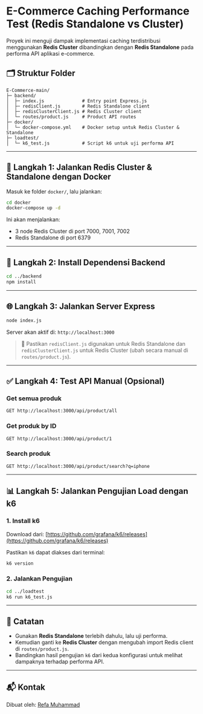 # E-Commerce Caching Performance Test (Redis Standalone vs Cluster)

Proyek ini menguji dampak implementasi caching terdistribusi menggunakan **Redis Cluster** dibandingkan dengan **Redis Standalone** pada performa API aplikasi e-commerce.

## 🗂️ Struktur Folder

```
E-Commerce-main/
├─ backend/
│  ├─ index.js              # Entry point Express.js
│  ├─ redisClient.js        # Redis Standalone client
│  ├─ redisClusterClient.js # Redis Cluster client
│  └─ routes/product.js     # Product API routes
├─ docker/
│  └─ docker-compose.yml    # Docker setup untuk Redis Cluster & Standalone
├─ loadtest/
│  └─ k6_test.js            # Script k6 untuk uji performa API
```

---

## 🐳 Langkah 1: Jalankan Redis Cluster & Standalone dengan Docker

Masuk ke folder `docker/`, lalu jalankan:

```bash
cd docker
docker-compose up -d
```

Ini akan menjalankan:
- 3 node Redis Cluster di port 7000, 7001, 7002
- Redis Standalone di port 6379

---

## 🚀 Langkah 2: Install Dependensi Backend

```bash
cd ../backend
npm install
```

---

## 🌐 Langkah 3: Jalankan Server Express

```bash
node index.js
```

Server akan aktif di: `http://localhost:3000`

> 🔧 Pastikan `redisClient.js` digunakan untuk Redis Standalone dan `redisClusterClient.js` untuk Redis Cluster (ubah secara manual di `routes/product.js`).

---

## ✅ Langkah 4: Test API Manual (Opsional)

### Get semua produk
```
GET http://localhost:3000/api/product/all
```

### Get produk by ID
```
GET http://localhost:3000/api/product/1
```

### Search produk
```
GET http://localhost:3000/api/product/search?q=iphone
```

---

## 📊 Langkah 5: Jalankan Pengujian Load dengan k6

### 1. Install k6
Download dari: [https://github.com/grafana/k6/releases](https://github.com/grafana/k6/releases)

Pastikan `k6` dapat diakses dari terminal:

```bash
k6 version
```

### 2. Jalankan Pengujian

```bash
cd ../loadtest
k6 run k6_test.js
```

---

## 📌 Catatan

- Gunakan **Redis Standalone** terlebih dahulu, lalu uji performa.
- Kemudian ganti ke **Redis Cluster** dengan mengubah import Redis client di `routes/product.js`.
- Bandingkan hasil pengujian `k6` dari kedua konfigurasi untuk melihat dampaknya terhadap performa API.

---

## 📬 Kontak

Dibuat oleh: [Refa Muhammad](https://github.com/RefaMuhammad)

